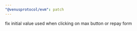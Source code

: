 ```yaml
---
"@venusprotocol/evm": patch
---
```


fix initial value used when clicking on max button or repay form
